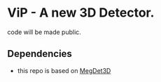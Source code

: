 # ViP - A new 3D Detector.

code will be made public.

## Dependencies
* this repo is based on [MegDet3D](https://github.com/poodarchu/megdet3d)
